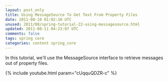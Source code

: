 ```yaml
---           
layout: post_only
title: Using MessageSource To Get Text From Property Files
date: 2011-08-10 01:02:10 UTC
unused: 2011/08/spring-tutorial-22-using-messagesource.html
updated: 2011-08-11 04:23:07 UTC
comments: false
tags: spring core
categories: content spring_core
---
```


In this tutorial, we'll use the MessageSource interface to retrieve messages out of property files.

{% include youtube.html param="cUqquQDZR-c" %}
